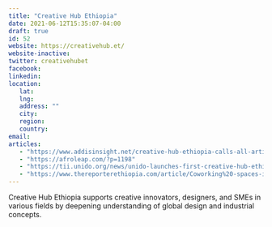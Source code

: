 ```yaml
---
title: "Creative Hub Ethiopia"
date: 2021-06-12T15:35:07-04:00
draft: true
id: 52
website: https://creativehub.et/
website-inactive: 
twitter: creativehubet
facebook: 
linkedin: 
location: 
   lat: 
   lng: 
   address: ""
   city: 
   region: 
   country: 
email: 
articles:
   - "https://www.addisinsight.net/creative-hub-ethiopia-calls-all-artisans-to-apply-to-their-new-incubation-program/"
   - "https://afroleap.com/?p=1198"
   - "https://tii.unido.org/news/unido-launches-first-creative-hub-ethiopia-support-creative-industries-and-entrepreneurship"
   - "https://www.thereporterethiopia.com/article/Coworking%20-spaces-inspiring-innovators?__cf_chl_jschl_tk__=900d1e63dd6e061fb463b36df14fd4115d8531ad-1623933999-0-AUc_NftUM3vMEMbcY5-ciLTo4vxjQYrjLzUQk0oUYk7TcO1jnr-ilZQXHOa0lmQkvrUyhEKDugCtr7axhcm5J-sg311vQXGoELhHMSSkBFefeSU5VzIxRY4_vE58vucJnmhliOgksk07WytjrXI8qPo018MC34mZvy__F8LgkP1K5RCNEcqNiygpqwifEM5YiBb4ue0224j2hbTEZR57851KVF-SGBNVCUPow8HtQRDSnfu8Pxvoib4mFR4lJfUvznP3W7uii0k-cGEfq8SaEfZ2TiADkTY25ZPMCBBaRrY6-ZTEH2vlHMGCLQgQOxuxcfW39JRpob30myQuL602y_LJDQ3exR-bnUy8lANnxj9GKIyw7TeX_yOWnbVQk1LAwqajNoX114Zx4mn2EpMiLVgyIEaz_Mq6rwg1Yy4Zzo69TPD4XJsmV_V_eC8Wgl43SKrLflrpo-1EE6-kL9QhPME"
---
```

Creative Hub Ethiopia supports creative innovators, designers, and SMEs in various fields by deepening understanding of global design and industrial concepts.
